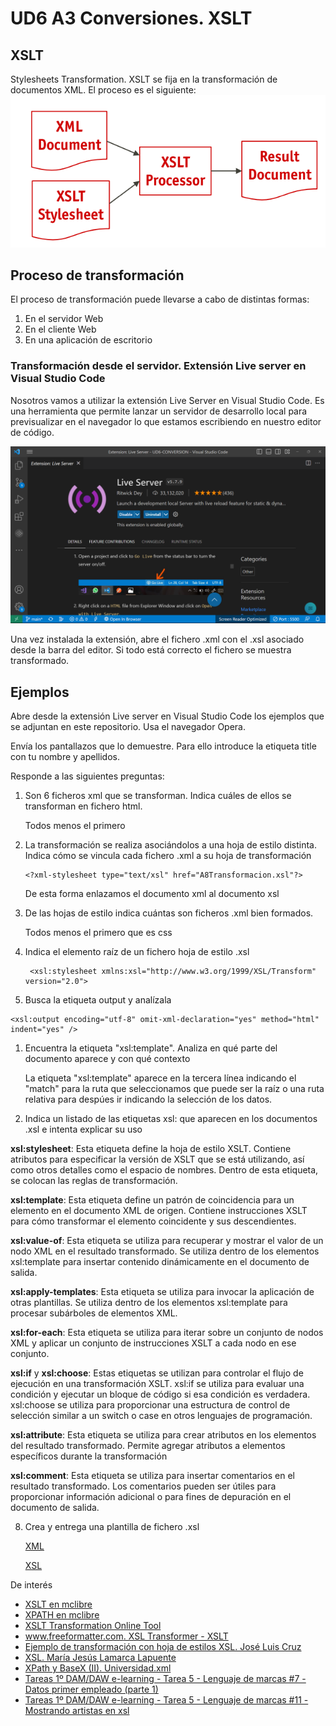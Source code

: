 # UD6 A3 Conversiones. XSLT


## XSLT 

Stylesheets Transformation. 
XSLT se fija en la transformación de documentos XML. El proceso es el siguiente:
![Stylesheets Transformation.](XSLT.png)


## Proceso de transformación

El proceso de transformación puede llevarse a cabo de distintas formas:

1. En el servidor Web
2. En el cliente Web
3. En una aplicación de escritorio

### Transformación desde el servidor. Extensión Live server en Visual Studio Code

Nosotros vamos a utilizar la extensión Live Server en Visual Studio Code. Es una herramienta que permite lanzar un servidor de desarrollo local para previsualizar en el navegador lo que estamos escribiendo en nuestro editor de código.

![Extensión Live Server](liveServer.png)

Una vez instalada la extensión, abre el fichero .xml con el .xsl asociado desde la barra del editor. Si todo está correcto el fichero se muestra transformado.

## Ejemplos
Abre  desde la extensión Live server en Visual Studio Code los ejemplos que se adjuntan en este repositorio. Usa el navegador Opera. 

Envía los pantallazos que lo demuestre. Para ello introduce la etiqueta title con tu nombre y apellidos.

Responde a las siguientes preguntas:
1. Son 6 ficheros xml que se transforman. Indica cuáles de ellos se transforman en fichero html.

   Todos menos el primero
2. La transformación se realiza asociándolos a una hoja de estilo distinta. Indica cómo se vincula cada fichero .xml a su hoja de transformación
   ~~~
   <?xml-stylesheet type="text/xsl" href="A8Transformacion.xsl"?>
   ~~~
   De esta forma enlazamos el documento xml al documento xsl
   
3. De las hojas de estilo indica cuántas son ficheros .xml bien formados.
   
   Todos menos el primero que es css
4. Indica el elemento raíz de un fichero hoja de estilo .xsl
   ~~~
    <xsl:stylesheet xmlns:xsl="http://www.w3.org/1999/XSL/Transform" version="2.0">
   ~~~
5. Busca la etiqueta output y analízala
~~~
<xsl:output encoding="utf-8" omit-xml-declaration="yes" method="html" indent="yes" />
~~~
1. Encuentra la etiqueta "xsl:template". Analiza en qué parte del documento aparece y con qué contexto
   
   La etiqueta "xsl:template" aparece en la tercera línea indicando el "match" para la ruta que seleccionamos que puede ser la raíz o una ruta relativa para despúes ir indicando la selección de los datos.
2. Indica un listado de las etiquetas xsl: que aparecen en los documentos .xsl e intenta explicar su uso
   
**xsl:stylesheet**:
Esta etiqueta define la hoja de estilo XSLT. Contiene atributos para especificar la versión de XSLT que se está utilizando, así como otros detalles como el espacio de nombres. Dentro de esta etiqueta, se colocan las reglas de transformación.

**xsl:template**: Esta etiqueta define un patrón de coincidencia para un elemento en el documento XML de origen. Contiene instrucciones XSLT para cómo transformar el elemento coincidente y sus descendientes.

**xsl:value-of**: Esta etiqueta se utiliza para recuperar y mostrar el valor de un nodo XML en el resultado transformado. Se utiliza dentro de los elementos xsl:template para insertar contenido dinámicamente en el documento de salida.

**xsl:apply-templates**: Esta etiqueta se utiliza para invocar la aplicación de otras plantillas. Se utiliza dentro de los elementos xsl:template para procesar subárboles de elementos XML.

**xsl:for-each**: Esta etiqueta se utiliza para iterar sobre un conjunto de nodos XML y aplicar un conjunto de instrucciones XSLT a cada nodo en ese conjunto.

**xsl:if** y **xsl:choose**: Estas etiquetas se utilizan para controlar el flujo de ejecución en una transformación XSLT. xsl:if se utiliza para evaluar una condición y ejecutar un bloque de código si esa condición es verdadera. xsl:choose se utiliza para proporcionar una estructura de control de selección similar a un switch o case en otros lenguajes de programación.

**xsl:attribute**: Esta etiqueta se utiliza para crear atributos en los elementos del resultado transformado. Permite agregar atributos a elementos específicos durante la transformación

**xsl:comment**: Esta etiqueta se utiliza para insertar comentarios en el resultado transformado. Los comentarios pueden ser útiles para proporcionar información adicional o para fines de depuración en el documento de salida.

8. Crea y entrega una plantilla de fichero .xsl 
   
   [XML](A8xml.xml)
   
   [XSL](A8Transofrmacion.xsl)


De interés
- [XSLT en mclibre](https://www.mclibre.org/consultar/xml/otros/clase.html)
- [XPATH en mclibre](https://www.mclibre.org/consultar/xml/lecciones/xml-xpath.html) 
- [XSLT Transformation Online Tool](https://www.online-toolz.com/tools/xslt-transformation.php)
- [www.freeformatter.com. XSL Transformer - XSLT](https://www.freeformatter.com/xsl-transformer.html)
- [Ejemplo de transformación con hoja de estilos XSL. José Luis Cruz](https://youtu.be/fGtlVYgppOM)
- [XSL. María Jesús Lamarca Lapuente](http://www.hipertexto.info/documentos/xsl.htm)
- [XPath y BaseX (II). Universidad.xml](https://youtu.be/WL6IfVvL0kc)
- [Tareas 1º DAM/DAW e-learning - Tarea 5 - Lenguaje de marcas #7 - Datos primer empleado (parte 1)](https://youtu.be/HRPnntyVZ0w)
- [Tareas 1º DAM/DAW e-learning - Tarea 5 - Lenguaje de marcas #11 - Mostrando artistas en xsl](https://youtu.be/9PQTcbFmSmQ)
